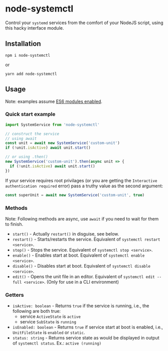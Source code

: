 # node-systemctl
Control your `systemd` services from the comfort of your NodeJS script, using this hacky interface module.

## Installation

```
npm i node-systemctl
```
or

```
yarn add node-systemctl
```

## Usage

Note: examples assume [ES6 modules enabled](https://www.geeksforgeeks.org/how-to-use-an-es6-import-in-node-js/).



### Quick start example
```js
import SystemService from 'node-systemctl'

// construct the service
// using await
const unit = await new SystemService('custom-unit')
if (!unit.isActive) await unit.start()

// or using .then()
new SystemService('custom-unit').then(async unit => {
  if (!unit.isActive) await unit.start()
})
```

If your service requires root privilages (or you are getting the `Interactive authentication required` error) pass a truthy value as the second argument:

```js
const superUnit = await new SystemService('custom-unit', true)
```

### Methods
Note: Following methods are async, use `await` if you need to wait for them to finish.

- `start()` - Actually `restart()` in disguise, see below.  
- `restart()` - Starts/restarts the service. Equivalent of `systemctl restart <service>`.  
- `stop()` - Stops the service. Equivalent of `systemctl stop <service>`.  
- `enable()` - Enables start at boot. Equivalent of `systemctl enable <service>`.  
- `disable()` - Disables start at boot. Equivalent of `systemctl disable <service>`.  
- `edit()` - Opens the unit file in an editor. Equivalent of `systemctl edit --full <service>`. (Only for use in a CLI environment)  

### Getters
- `isActive: boolean` - Returns `true` if the service is running, i.e., the following are both true:
  - service `ActiveState` is `active`
  - service `SubState` is `running`
- `isEnabled: boolean` - Returns `true` if service start at boot is enabled, i.e., `UnitFileState` is `enabled` or `static`.
- `status: string` - Returns service state as would be displayed in output of `systemctl status`. Ex.: `active (running)`
